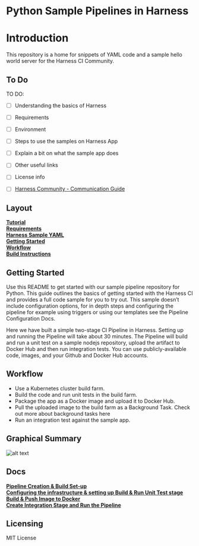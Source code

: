 # Python Sample Pipelines in Harness

Introduction
========================
This repository is a home for snippets of YAML code and a sample hello world server for the Harness CI Community.

## To Do

TO DO:
- [ ] Understanding the basics of Harness 
- [ ] Requirements
- [ ] Environment
- [ ] Steps to use the samples on Harness App
- [ ] Explain a bit on what the sample app does
- [ ] Other useful links
- [ ] License info
- [ ] [Harness Community - Communication Guide](https://github.com/harness-community/overview/blob/main/community_communication_guide.rst)


## Layout

**[Tutorial](docs/CreatePipeline.md)**<br>
**[Requirements](docs/requirements.md)**<br>
**[Harness Sample YAML](.harness/Pipeline.yaml)**<br>
**[Getting Started](#GettingStarted)**<br>
**[Workflow](#Workflow)**<br>
**[Build Instructions](docs/CreatePipeline.md)**<br>

## Getting Started

Use this README to get started with our sample pipeline repository for Python. This guide outlines the basics of getting started with the Harness CI and provides a full code sample for you to try out. This sample doesn’t include configuration options, for in depth steps and configuring the pipeline for example using triggers or using our templates see the Pipeline Configuration Docs.

Here we have built a simple two-stage CI Pipeline in Harness. Setting up and running the Pipeline will take about 30 minutes. The Pipeline will build and run a unit test on a sample nodejs repository, upload the artifact to Docker Hub and then run integration tests. You can use publicly-available code, images, and your Github and Docker Hub accounts.

## Workflow
- Use a Kubernetes cluster build farm.
- Build the code and run unit tests in the build farm.
- Package the app as a Docker image and upload it to Docker Hub.
- Pull the uploaded image to the build farm as a Background Task. Check out more about background tasks here
- Run an integration test against the sample app.

## Graphical Summary

![alt text](https://files.helpdocs.io/i5nl071jo5/articles/x0d77ktjw8/1611599684642/image.png)

## Docs

**[Pipeline Creation & Build Set-up](docs/CreatePipeline.md)**<br>
**[Configuring the infrastructure & setting up Build & Run Unit Test stage](docs/build.md)**<br>
**[Build & Push Image to Docker](docs/DockerPush.md)**<br>
**[Create Integration Stage and Run the Pipeline](docs/Integeration.md)**<br>

## Licensing

MIT License
